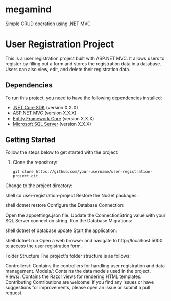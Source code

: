 # megamind
Simple CRUD operation using .NET MVC

# User Registration Project

This is a user registration project built with ASP.NET MVC. It allows users to register by filling out a form and stores the registration data in a database. Users can also view, edit, and delete their registration data.

## Dependencies

To run this project, you need to have the following dependencies installed:

- [.NET Core SDK](https://dotnet.microsoft.com/download) (version X.X.X)
- [ASP.NET MVC](https://dotnet.microsoft.com/apps/aspnet/mvc) (version X.X.X)
- [Entity Framework Core](https://docs.microsoft.com/ef/core/) (version X.X.X)
- [Microsoft SQL Server](https://www.microsoft.com/sql-server) (version X.X.X)

## Getting Started

Follow the steps below to get started with the project:

1. Clone the repository:

   ```shell
   git clone https://github.com/your-username/user-registration-project.git
Change to the project directory:

shell
cd user-registration-project
Restore the NuGet packages:

shell
dotnet restore
Configure the Database Connection:

Open the appsettings.json file.
Update the ConnectionString value with your SQL Server connection string.
Run the Database Migrations:

shell
dotnet ef database update
Start the application:

shell
dotnet run
Open a web browser and navigate to http://localhost:5000 to access the user registration form.

Folder Structure
The project's folder structure is as follows:

Controllers/: Contains the controllers for handling user registration and data management.
Models/: Contains the data models used in the project.
Views/: Contains the Razor views for rendering HTML templates.
Contributing
Contributions are welcome! If you find any issues or have suggestions for improvements, please open an issue or submit a pull request.
